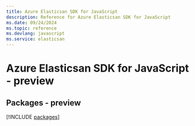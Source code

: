 ```yaml
---
title: Azure Elasticsan SDK for JavaScript
description: Reference for Azure Elasticsan SDK for JavaScript
ms.date: 09/24/2024
ms.topic: reference
ms.devlang: javascript
ms.service: elasticsan
---
```

# Azure Elasticsan SDK for JavaScript - preview
## Packages - preview
[!INCLUDE [packages](elasticsan-index.md)]